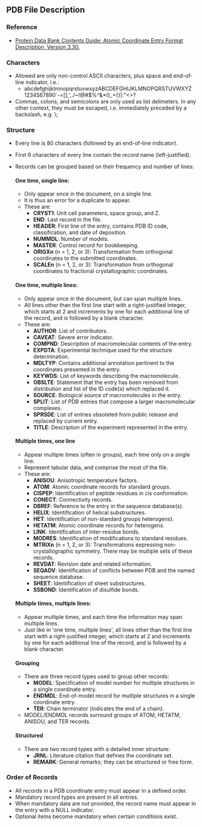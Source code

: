 ## PDB File Description

### Reference
* [Protein Data Bank Contents Guide: Atomic Coordinate Entry Format Description, Version 3.30.](https://files.wwpdb.org/pub/pdb/doc/format_descriptions/Format_v33_A4.pdf)

### Characters

* Allowed are only non-control ASCII characters, plus space and end-of-line indicator, i.e.:
  * abcdefghijklmnopqrstuvwxyzABCDEFGHIJKLMNOPQRSTUVWXYZ 1234567890`-=[]\;',./~!@#$%^&*()_+{}|:"<>?
* Commas, colons, and semicolons are only used as list delimeters. In any other context, they 
  must be escaped, i.e. immediately preceded by a backslash, e.g. \\;

### Structure
* Every line is 80 characters (followed by an end-of-line indicator).
* First 6 characters of every line contain the *record* name (left-justified).


* Records can be grouped based on their frequency and number of lines:
  #### One time, single line: 
    * Only appear once in the document, on a single line.
    * It is thus an error for a duplicate to appear.
    * These are:
      * **CRYST1**: Unit cell parameters, space group, and Z.
      * **END**: Last record in the file. 
      * **HEADER**: First line of the entry, contains PDB ID code, classification, and date of 
        deposition. 
      * **NUMMDL**: Number of models. 
      * **MASTER**: Control record for bookkeeping. 
      * **ORIGXn** (n = 1, 2, or 3): Transformation from orthogonal coordinates to the submitted 
        coordinates. 
      * **SCALEn** (n = 1, 2, or 3): Transformation from orthogonal coordinates to fractional 
        crystallographic 
        coordinates.

  #### One time, multiple lines:
    * Only appear once in the document, but can span multiple lines.
    * All lines other than the first line start with a right-justified integer, which 
      starts at 2 and increments by one for each additional line of the record, and is followed 
      by a blank character.
    * These are:
      * **AUTHOR**: List of contributors. 
      * **CAVEAT**: Severe error indicator. 
      * **COMPND**: Description of macromolecular contents of the entry. 
      * **EXPDTA**: Experimental technique used for the structure determination. 
      * **MDLTYP**: Contains additional annotation pertinent to the coordinates presented in the 
        entry. 
      * **KEYWDS**: List of keywords describing the macromolecule. 
      * **OBSLTE**: Statement that the entry has been removed from distribution and list of the ID 
        code(s) which replaced it. 
      * **SOURCE**: Biological source of macromolecules in the entry. 
      * **SPLIT**: List of PDB entries that compose a larger macromolecular complexes. 
      * **SPRSDE**: List of entries obsoleted from public release and replaced by current entry.
      * **TITLE**: Description of the experiment represented in the entry.

  #### Multiple times, one line
    * Appear multiple times (often in groups), each time only on a single line.
    * Represent tabular data, and comprise the most of the file.
    * These are:
      * **ANISOU**: Anisotropic temperature factors. 
      * **ATOM**: Atomic coordinate records for standard groups. 
      * **CISPEP**: Identification of peptide residues in cis conformation. 
      * **CONECT**: Connectivity records. 
      * **DBREF**: Reference to the entry in the sequence database(s). 
      * **HELIX**: Identification of helical substructures. 
      * **HET**: Identification of non-standard groups heterogens). 
      * **HETATM**: Atomic coordinate records for heterogens. 
      * **LINK**: Identification of inter-residue bonds. 
      * **MODRES**: Identification of modifications to standard residues. 
      * **MTRIXn** (n = 1, 2, or 3): Transformations expressing non-crystallographic symmetry. 
        There may be multiple sets of these records. 
      * **REVDAT**: Revision date and related information. 
      * **SEQADV**: Identification of conflicts between PDB and the named sequence database. 
      * **SHEET**: Identification of sheet substructures. 
      * **SSBOND**: Identification of disulfide bonds.

  #### Multiple times, multiple lines:
    * Appear multiple times, and each time the information may span multiple lines.
    * Just like in 'one time, multiple lines', all lines other than the first line start with a 
      right-justified integer, which starts at 2 and increments by one for each additional line of the record, and is followed 
      by a blank character.
  
  #### Grouping
    * There are three record types used to group other records:
      * **MODEL**: Specification of model number for multiple structures in a single coordinate entry.
      * **ENDMDL**: End-of-model record for multiple structures in a single coordinate entry.
      * **TER**: Chain terminator (indicates the end of a chain).
    * MODEL/ENDMDL records surround groups of ATOM, HETATM, ANISOU, and TER records.
  
  #### Structured
    * There are two record types with a detailed inner structure:
      * **JRNL**: Literature citation that defines the coordinate set. 
      * **REMARK**: General remarks; they can be structured or free form.

### Order of Records
 * All records in a PDB coordinate entry must appear in a defined order. 
 * Mandatory record types are present in all entries. 
 * When mandatory data are not provided, the record name must appear in the entry with a NULL indicator. 
 * Optional items become mandatory when certain conditions exist.

